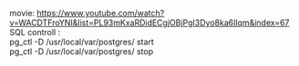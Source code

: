 

movie: 
https://www.youtube.com/watch?v=WACDTFroYNI&list=PL93mKxaRDidECgjOBjPgI3Dyo8ka6Ilqm&index=67
<br/>SQL controll : <br/>
pg_ctl -D /usr/local/var/postgres/ start <br/> 
pg_ctl -D /usr/local/var/postgres/ stop  <br/>

